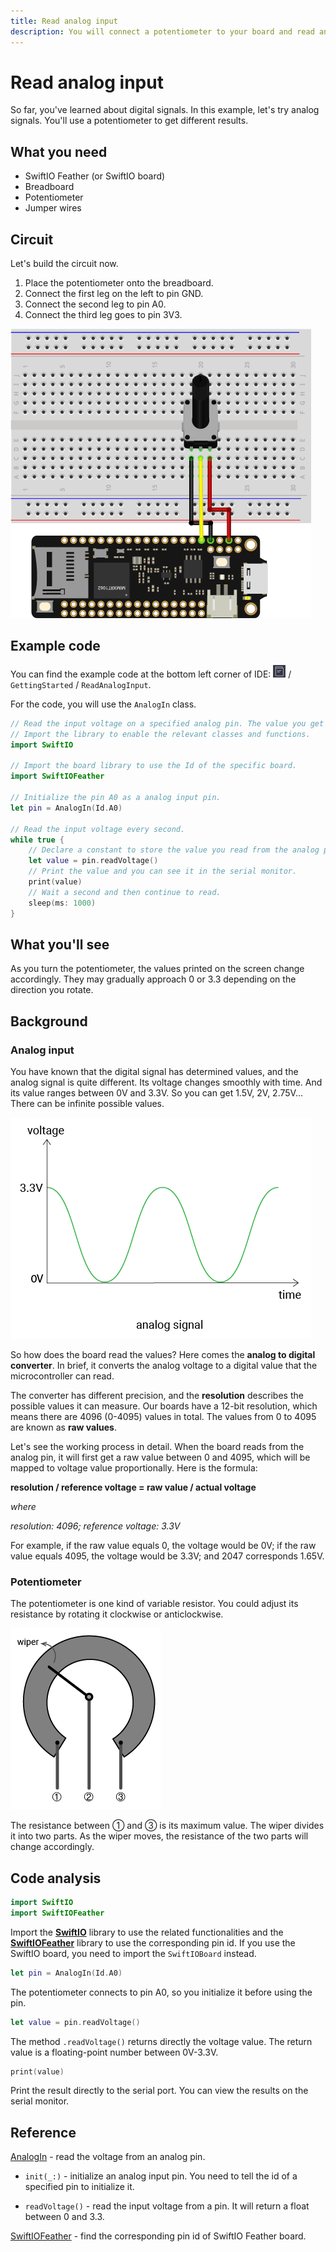 ```yaml
---
title: Read analog input
description: You will connect a potentiometer to your board and read analog input values. The value will be printed on the serial monitor.
---
```


# Read analog input

So far, you've learned about digital signals. In this example, let's try analog signals. You'll use a potentiometer to get different results.


## What you need

- SwiftIO Feather (or SwiftIO board)
- Breadboard
- Potentiometer
- Jumper wires

## Circuit

Let's build the circuit now.

1. Place the potentiometer onto the breadboard.
2. Connect the first leg on the left to pin GND.
3. Connect the second leg to pin A0.
4. Connect the third leg goes to pin 3V3.

![](img/readAnalogInput.png)

## Example code

You can find the example code at the bottom left corner of IDE: ![](img/example.png) / `GettingStarted` / `ReadAnalogInput`.

For the code, you will use the `AnalogIn` class.

```swift
// Read the input voltage on a specified analog pin. The value you get will be a decimal between 0.0 and 3.3.
// Import the library to enable the relevant classes and functions.
import SwiftIO

// Import the board library to use the Id of the specific board.
import SwiftIOFeather

// Initialize the pin A0 as a analog input pin.
let pin = AnalogIn(Id.A0)

// Read the input voltage every second.
while true {
    // Declare a constant to store the value you read from the analog pin.
    let value = pin.readVoltage()
    // Print the value and you can see it in the serial monitor.
    print(value)
    // Wait a second and then continue to read.
    sleep(ms: 1000)
}
```

## What you'll see

As you turn the potentiometer, the values printed on the screen change accordingly. They may gradually approach 0 or 3.3 depending on the direction you rotate.

## Background

### Analog input


You have known that the digital signal has determined values, and the analog signal is quite different. Its voltage changes smoothly with time. And its value ranges between 0V and 3.3V. So you can get 1.5V, 2V, 2.75V... There can be infinite possible values.

![](img/analogSignal.png)

So how does the board read the values? Here comes the **analog to digital converter**. In brief, it converts the analog voltage to a digital value that the microcontroller can read. 

The converter has different precision, and the **resolution** describes the possible values it can measure. Our boards have a 12-bit resolution, which means there are 4096 (0-4095) values in total. The values from 0 to 4095 are known as **raw values**.

Let's see the working process in detail. When the board reads from the analog pin, it will first get a raw value between 0 and 4095, which will be mapped to voltage value proportionally. Here is the formula:

**resolution / reference voltage = raw value / actual voltage**

_where_

_resolution: 4096; reference voltage: 3.3V_

For example, if the raw value equals 0, the voltage would be 0V; if the raw value equals 4095, the voltage would be 3.3V; and 2047 corresponds 1.65V.

### Potentiometer

The potentiometer is one kind of variable resistor. You could adjust its resistance by rotating it clockwise or anticlockwise.

![](img/potentiometer.png)

The resistance between ① and ③ is its maximum value. The wiper divides it into two parts. As the wiper moves, the resistance of the two parts will change accordingly.

## Code analysis

```swift
import SwiftIO
import SwiftIOFeather
```
Import the [**SwiftIO**](https://swiftioapi.madmachine.io/) library to use the related functionalities and the [**SwiftIOFeather**](https://github.com/madmachineio/MadBoards/blob/main/Sources/SwiftIOFeather/Id.swift) library to use the corresponding pin id. If you use the SwiftIO board, you need to import the `SwiftIOBoard` instead.

```swift
let pin = AnalogIn(Id.A0)
```
The potentiometer connects to pin A0, so you initialize it before using the pin.

```swift
let value = pin.readVoltage()
```
The method `.readVoltage()` returns directly the voltage value. The return value is a floating-point number between 0V-3.3V. 

``` swift
print(value)
```

Print the result directly to the serial port. You can view the results on the serial monitor.


## Reference

[AnalogIn](https://swiftioapi.madmachine.io/Classes/AnalogIn.html) - read the voltage from an analog pin.

- `init(_:)` - initialize an analog input pin. You need to tell the id of a specified pin to initialize it.

- `readVoltage()` - read the input voltage from a pin. It will return a float between 0 and 3.3.

[SwiftIOFeather](https://github.com/madmachineio/MadBoards/blob/main/Sources/SwiftIOFeather/Id.swift) - find the corresponding pin id of SwiftIO Feather board.